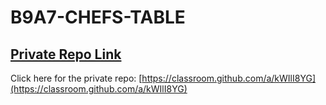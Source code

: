 # B9A7-CHEFS-TABLE



## [ Private Repo Link](https://classroom.github.com/a/kWIlI8YG)

Click here for the private repo: [https://classroom.github.com/a/kWIlI8YG](https://classroom.github.com/a/kWIlI8YG)
